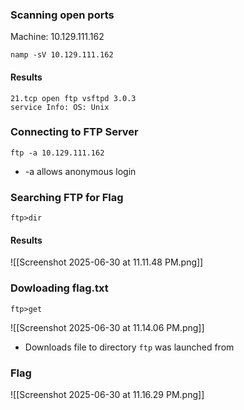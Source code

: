 
### Scanning open ports
Machine: 10.129.111.162
```
namp -sV 10.129.111.162
```
#### Results
```
21.tcp open ftp vsftpd 3.0.3
service Info: OS: Unix
```

### Connecting to FTP Server
```
ftp -a 10.129.111.162
```
- -a allows anonymous login
### Searching FTP for Flag
```
ftp>dir
```
#### Results
![[Screenshot 2025-06-30 at 11.11.48 PM.png]]
### Dowloading flag.txt
```
ftp>get
```
![[Screenshot 2025-06-30 at 11.14.06 PM.png]]
- Downloads file to directory `ftp` was launched from
### Flag
![[Screenshot 2025-06-30 at 11.16.29 PM.png]]